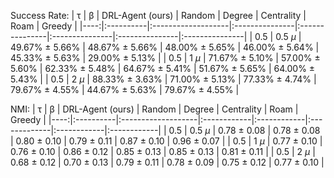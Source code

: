 Success Rate:
|   τ | β         | DRL-Agent (ours)   | Random         | Degree         | Centrality     | Roam           | Greedy         |
|----:|:----------|:-------------------|:---------------|:---------------|:---------------|:---------------|:---------------|
| 0.5 | 0.5 $\mu$ | 49.67% ± 5.66%     | 48.67% ± 5.66% | 48.00% ± 5.65% | 46.00% ± 5.64% | 45.33% ± 5.63% | 29.00% ± 5.13% |
| 0.5 | 1 $\mu$   | 71.67% ± 5.10%     | 57.00% ± 5.60% | 62.33% ± 5.48% | 64.67% ± 5.41% | 51.67% ± 5.65% | 64.00% ± 5.43% |
| 0.5 | 2 $\mu$   | 88.33% ± 3.63%     | 71.00% ± 5.13% | 77.33% ± 4.74% | 79.67% ± 4.55% | 44.67% ± 5.63% | 79.67% ± 4.55% |


NMI:
|   τ | β         | DRL-Agent (ours)   | Random      | Degree      | Centrality   | Roam        | Greedy      |
|----:|:----------|:-------------------|:------------|:------------|:-------------|:------------|:------------|
| 0.5 | 0.5 $\mu$ | 0.78 ± 0.08        | 0.78 ± 0.08 | 0.80 ± 0.10 | 0.79 ± 0.11  | 0.87 ± 0.10 | 0.96 ± 0.07 |
| 0.5 | 1 $\mu$   | 0.77 ± 0.10        | 0.76 ± 0.10 | 0.86 ± 0.12 | 0.85 ± 0.13  | 0.85 ± 0.13 | 0.81 ± 0.11 |
| 0.5 | 2 $\mu$   | 0.68 ± 0.12        | 0.70 ± 0.13 | 0.79 ± 0.11 | 0.78 ± 0.09  | 0.75 ± 0.12 | 0.77 ± 0.10 |